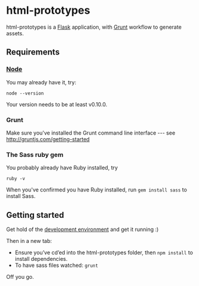 html-prototypes
===============

html-prototypes is a [Flask](http://flask.pocoo.org/) application, with [Grunt](http://gruntjs.com/) workflow to generate assets.

## Requirements

### [Node](http://nodejs.org/)

You may already have it, try:

```
node --version
```

Your version needs to be at least v0.10.0.

### Grunt

Make sure you've installed the Grunt command line interface --- see http://gruntjs.com/getting-started

### The Sass ruby gem

You probably already have Ruby installed, try

```
ruby -v
```

When you've confirmed you have Ruby installed, run ```gem install sass``` to install Sass.


## Getting started

Get hold of the [development environment](https://github.com/LandRegistry/development-environment) and get it running :)

Then in a new tab:

* Ensure you’ve cd’ed into the html-prototypes folder, then ```npm install``` to install dependencies.
* To have sass files watched: ```grunt```

Off you go.
